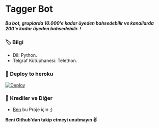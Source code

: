 # Tagger Bot
_**Bu bot, gruplarda 10.000'e kadar üyeden bahsedebilir ve kanallarda 200'e kadar üyeden bahsedebilir. !**_

### 🏷 Bilgi
- Dil: Python.
- Telgraf Kütüphanesi: Telethon.

### 🚀 Deploy to heroku
[![Deploy](https://www.herokucdn.com/deploy/button.svg)](https://heroku.com/deploy?template=https://github.com/ismetsovetski/Mentionall-Azerbercan-)


### 🎯 Krediler ve Diğer
- [Ben](https://t.me/OwnerKrbh) bu Proje için ;)

**Beni Github'dan takip etmeyi unutmayın ✌️**
